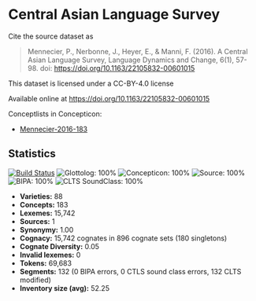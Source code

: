 # Central Asian Language Survey

Cite the source dataset as

> Mennecier, P., Nerbonne, J., Heyer, E., & Manni, F. (2016). A Central Asian Language Survey, Language Dynamics and Change, 6(1), 57-98. doi: https://doi.org/10.1163/22105832-00601015

This dataset is licensed under a CC-BY-4.0 license

Available online at https://doi.org/10.1163/22105832-00601015


Conceptlists in Concepticon:
- [Mennecier-2016-183](https://concepticon.clld.org/contributions/Mennecier-2016-183)
## Statistics


[![Build Status](https://travis-ci.org/lexibank/cals.svg?branch=master)](https://travis-ci.org/lexibank/cals)
![Glottolog: 100%](https://img.shields.io/badge/Glottolog-100%25-brightgreen.svg "Glottolog: 100%")
![Concepticon: 100%](https://img.shields.io/badge/Concepticon-100%25-brightgreen.svg "Concepticon: 100%")
![Source: 100%](https://img.shields.io/badge/Source-100%25-brightgreen.svg "Source: 100%")
![BIPA: 100%](https://img.shields.io/badge/BIPA-100%25-brightgreen.svg "BIPA: 100%")
![CLTS SoundClass: 100%](https://img.shields.io/badge/CLTS%20SoundClass-100%25-brightgreen.svg "CLTS SoundClass: 100%")

- **Varieties:** 88
- **Concepts:** 183
- **Lexemes:** 15,742
- **Sources:** 1
- **Synonymy:** 1.00
- **Cognacy:** 15,742 cognates in 896 cognate sets (180 singletons)
- **Cognate Diversity:** 0.05
- **Invalid lexemes:** 0
- **Tokens:** 69,683
- **Segments:** 132 (0 BIPA errors, 0 CTLS sound class errors, 132 CLTS modified)
- **Inventory size (avg):** 52.25